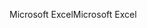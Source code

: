 <span data-ttu-id="43bdf-101">Microsoft Excel</span><span class="sxs-lookup"><span data-stu-id="43bdf-101">Microsoft Excel</span></span>